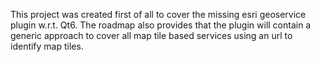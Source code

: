This project was created first of all to cover the missing esri geoservice plugin w.r.t. Qt6.
The roadmap also provides that the plugin will contain a generic approach to cover all map tile based services using an url to identify map tiles.
